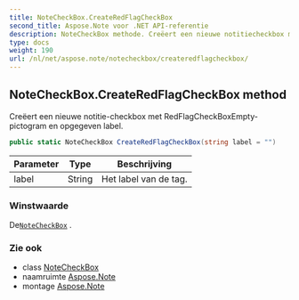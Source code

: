 ```yaml
---
title: NoteCheckBox.CreateRedFlagCheckBox
second_title: Aspose.Note voor .NET API-referentie
description: NoteCheckBox methode. Creëert een nieuwe notitiecheckbox met RedFlagCheckBoxEmptypictogram en opgegeven label.
type: docs
weight: 190
url: /nl/net/aspose.note/notecheckbox/createredflagcheckbox/
---
```

## NoteCheckBox.CreateRedFlagCheckBox method

Creëert een nieuwe notitie-checkbox met RedFlagCheckBoxEmpty-pictogram en opgegeven label.

```csharp
public static NoteCheckBox CreateRedFlagCheckBox(string label = "")
```

| Parameter | Type | Beschrijving |
| --- | --- | --- |
| label | String | Het label van de tag. |

### Winstwaarde

De[`NoteCheckBox`](../) .

### Zie ook

* class [NoteCheckBox](../)
* naamruimte [Aspose.Note](../../notecheckbox/)
* montage [Aspose.Note](../../../)


